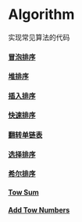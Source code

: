 # Algorithm
实现常见算法的代码

#### [冒泡排序][1]
#### [堆排序][2]
#### [插入排序][3]
#### [快速排序][4]
#### [翻转单链表][5]
#### [选择排序][6]
#### [希尔排序][7]
#### [Tow Sum][8]
#### [Add Tow Numbers][9]


[1]: https://github.com/NicoleRobin/algorithm/blob/master/Algorithm/BubbleSort/BubbleSort.cpp
[2]: https://github.com/NicoleRobin/algorithm/blob/master/Algorithm/HeapSort/HeapSort.cpp
[3]: https://github.com/NicoleRobin/algorithm/blob/master/Algorithm/InsertSort/InsertSort.cpp
[4]: https://github.com/NicoleRobin/algorithm/blob/master/Algorithm/QuickSort/QuickSort.cpp
[5]: https://github.com/NicoleRobin/algorithm/blob/master/Algorithm/ReverseList/ReverseList.cpp
[6]: https://github.com/NicoleRobin/algorithm/blob/master/Algorithm/SelectSort/SelectSort.cpp
[7]: https://github.com/NicoleRobin/algorithm/blob/master/Algorithm/ShellSort/ShellSort.cpp
[8]: https://github.com/NicoleRobin/algorithm/blob/master/Algorithm/TwoSum/TwoSum.cpp
[9]: https://github.com/NicoleRobin/algorithm/blob/master/Algorithm/AddTwoNumbers/AddTwoNumbers.cpp


